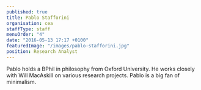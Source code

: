 ```yaml
---
published: true
title: Pablo Stafforini
organisation: cea
staffType: staff
menuOrder: "4"
date: "2016-05-13 17:17 +0100"
featuredImage: "/images/pablo-stafforini.jpg"
position: Research Analyst
---
```


Pablo holds a BPhil in philosophy from Oxford University. He works closely with Will MacAskill on various research projects. Pablo is a big fan of minimalism.
